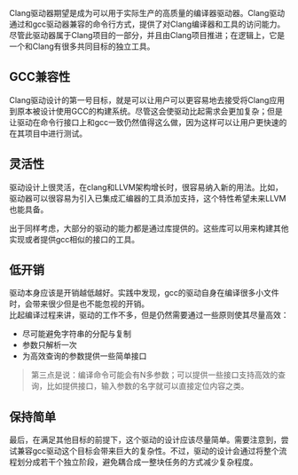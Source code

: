 
Clang驱动器期望是成为可以用于实际生产的高质量的编译器驱动器。Clang驱动通过和gcc驱动器兼容的命令行方式，提供了对Clang编译器和工具的访问能力。
尽管此驱动器属于Clang项目的一部分，并且由Clang项目推进；在逻辑上，它是一个和Clang有很多共同目标的独立工具。

## GCC兼容性

Clang驱动设计的第一号目标，就是可以让用户可以更容易地去接受将Clang应用到原本被设计使用GCC的构建系统。尽管这会使驱动比起需求会更加复杂；但是让驱动在命令行接口上和gcc一致仍然值得这么做，因为这样可以让用户更快速的在其项目中进行测试。

## 灵活性

驱动设计上很灵活，在clang和LLVM架构增长时，很容易纳入新的用法。比如，驱动器可以很容易为引入已集成汇编器的工具添加支持，这个特性希望未来LLVM也能具备。  

出于同样考虑，大部分的驱动的能力都是通过库提供的。这些库可以用来构建其他实现或者提供gcc相似的接口的工具。  

## 低开销

驱动本身应该是开销越低越好。实践中发现，gcc的驱动自身在编译很多小文件时，会带来很少但是也不能忽视的开销。  
比起编译过程来讲，驱动的工作不多，但是仍然需要通过一些原则使其尽量高效：  

- 尽可能避免字符串的分配与复制  
- 参数只解析一次  
- 为高效查询的参数提供一些简单接口  

> 第三点是说：编译命令可能会有N多参数；可以提供一些接口支持高效的查询，比如提供接口，输入参数的名字就可以直接定位内容之类。  

## 保持简单

最后，在满足其他目标的前提下，这个驱动的设计应该尽量简单。需要注意到，尝试兼容gcc驱动这个目标会带来巨大的复杂性。不过，驱动的设计会通过将整个流程划分成若干个独立阶段，避免耦合成一整块任务的方式减少复杂程度。  
